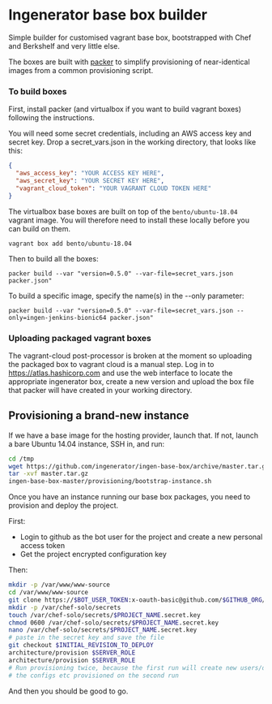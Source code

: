 # Ingenerator base box builder

Simple builder for customised vagrant base box, bootstrapped
with Chef and Berkshelf and very little else.

The boxes are built with [packer](https://www.packer.io/) to simplify provisioning of 
near-identical images from a common provisioning script.

### To build boxes

First, install packer (and virtualbox if you want to build vagrant boxes) following the 
instructions.

You will need some secret credentials, including an AWS access key and secret key. Drop a
secret_vars.json in the working directory, that looks like this:

```json
{
  "aws_access_key": "YOUR ACCESS KEY HERE",
  "aws_secret_key": "YOUR SECRET KEY HERE",
  "vagrant_cloud_token": "YOUR VAGRANT CLOUD TOKEN HERE"
}
```

The virtualbox base boxes are built on top of the `bento/ubuntu-18.04`
vagrant image. You will therefore need to install these locally before you can build on them.

```shell
vagrant box add bento/ubuntu-18.04
```

Then to build all the boxes:

```shell
packer build --var "version=0.5.0" --var-file=secret_vars.json packer.json"
```

To build a specific image, specify the name(s) in the --only parameter:

```shell
packer build --var "version=0.5.0" --var-file=secret_vars.json --only=ingen-jenkins-bionic64 packer.json"
```

### Uploading packaged vagrant boxes

The vagrant-cloud post-processor is broken at the moment so uploading the packaged box to
vagrant cloud is a manual step. Log in to https://atlas.hashicorp.com and use the web interface
to locate the appropriate ingenerator box, create a new version and upload the box file that 
packer will have created in your working directory.

## Provisioning a brand-new instance

If we have a base image for the hosting provider, launch that. If not, launch a bare Ubuntu 14.04 instance, SSH in, and run:

```bash
cd /tmp
wget https://github.com/ingenerator/ingen-base-box/archive/master.tar.gz
tar -xvf master.tar.gz
ingen-base-box-master/provisioning/bootstrap-instance.sh
```

Once you have an instance running our base box packages, you need to provision and deploy the project.

First:

* Login to github as the bot user for the project and create a new personal access token
* Get the project encrypted configuration key 

Then:
```bash
mkdir -p /var/www/www-source
cd /var/www/www-source
git clone https://$BOT_USER_TOKEN:x-oauth-basic@github.com/$GITHUB_ORG/$GITHUB_PROJECT_REPO .
mkdir -p /var/chef-solo/secrets
touch /var/chef-solo/secrets/$PROJECT_NAME.secret.key
chmod 0600 /var/chef-solo/secrets/$PROJECT_NAME.secret.key
nano /var/chef-solo/secrets/$PROJECT_NAME.secret.key
# paste in the secret key and save the file
git checkout $INITIAL_REVISION_TO_DEPLOY
architecture/provision $SERVER_ROLE
architecture/provision $SERVER_ROLE
# Run provisioning twice, because the first run will create new users/directories/etc that may affect
# the configs etc provisioned on the second run
```

And then you should be good to go.
